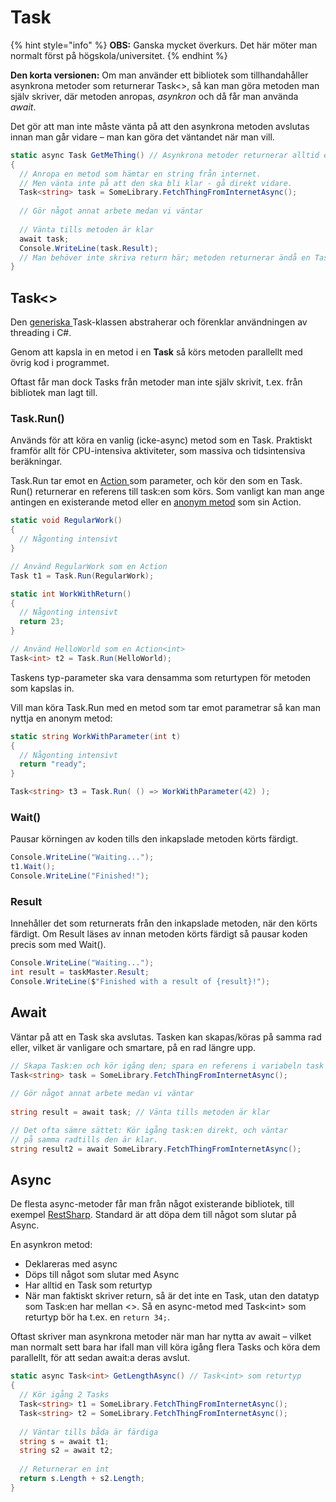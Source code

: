 # Task

{% hint style="info" %}
**OBS:** Ganska mycket överkurs. Det här möter man normalt först på högskola/universitet.
{% endhint %}

**Den korta versionen:** Om man använder ett bibliotek som tillhandahåller asynkrona metoder som returnerar Task<>, så kan man göra metoden man själv skriver, där metoden anropas, _asynkron_ och då får man använda _await_.

Det gör att man inte måste vänta på att den asynkrona metoden avslutas innan man går vidare – man kan göra det väntandet när man vill.

```csharp
static async Task GetMeThing() // Asynkrona metoder returnerar alltid en Task
{
  // Anropa en metod som hämtar en string från internet.
  // Men vänta inte på att den ska bli klar - gå direkt vidare.
  Task<string> task = SomeLibrary.FetchThingFromInternetAsync();
  
  // Gör något annat arbete medan vi väntar
  
  // Vänta tills metoden är klar
  await task;
  Console.WriteLine(task.Result);
  // Man behöver inte skriva return här; metoden returnerar ändå en Task
}
```

## Task<>

Den [generiska ](../../klasser-och-objektorientering/generiska-klasser.md)Task-klassen abstraherar och förenklar användningen av threading i C#.&#x20;

Genom att kapsla in en metod i en **Task** så körs metoden parallellt med övrig kod i programmet.

Oftast får man dock Tasks från metoder man inte själv skrivit, t.ex. från bibliotek man lagt till.

### Task.Run()

Används för att köra en vanlig (icke-async) metod som en Task. Praktiskt framför allt för CPU-intensiva aktiviteter, som massiva och tidsintensiva beräkningar.

Task.Run tar emot en [Action ](../../grundlaeggande/delegates.md#h.p\_qt3arehin8yt)som parameter, och kör den som en Task. Run() returnerar en referens till task:en som körs. Som vanligt kan man ange antingen en existerande metod eller en [anonym metod](../../grundlaeggande/delegates.md#anonyma-metoder-i-delegatvariabler) som sin Action.

```csharp
static void RegularWork()
{
  // Någonting intensivt
}

// Använd RegularWork som en Action
Task t1 = Task.Run(RegularWork);
```

```csharp
static int WorkWithReturn()
{
  // Någonting intensivt
  return 23;
}

// Använd HelloWorld som en Action<int>
Task<int> t2 = Task.Run(HelloWorld);
```

Taskens typ-parameter ska vara densamma som returtypen för metoden som kapslas in.

Vill man köra Task.Run med en metod som tar emot parametrar så kan man nyttja en anonym metod:

```csharp
static string WorkWithParameter(int t)
{
  // Någonting intensivt
  return "ready";
}

Task<string> t3 = Task.Run( () => WorkWithParameter(42) );
```

### Wait()

Pausar körningen av koden tills den inkapslade metoden körts färdigt.

```csharp
Console.WriteLine("Waiting...");
t1.Wait();
Console.WriteLine("Finished!");
```

### Result

Innehåller det som returnerats från den inkapslade metoden, när den körts färdigt. Om Result läses av innan metoden körts färdigt så pausar koden precis som med Wait().

```csharp
Console.WriteLine("Waiting...");
int result = taskMaster.Result;
Console.WriteLine($"Finished with a result of {result}!");
```

## Await

Väntar på att en Task ska avslutas. Tasken kan skapas/köras på samma rad eller, vilket är vanligare och smartare, på en rad längre upp.

```csharp
// Skapa Task:en och kör igång den; spara en referens i variabeln task
Task<string> task = SomeLibrary.FetchThingFromInternetAsync();
  
// Gör något annat arbete medan vi väntar
  
string result = await task; // Vänta tills metoden är klar

// Det ofta sämre sättet: Kör igång task:en direkt, och väntar 
// på samma radtills den är klar.
string result2 = await SomeLibrary.FetchThingFromInternetAsync();
```

## Async

De flesta async-metoder får man från något existerande bibliotek, till exempel [RestSharp](../naetverk-och-internet/restful-client.md#restsharp). Standard är att döpa dem till något som slutar på Async.

En asynkron metod:

* Deklareras med async
* Döps till något som slutar med Async
* Har alltid en Task som returtyp
* När man faktiskt skriver return, så är det inte en Task, utan den datatyp som Task:en har mellan <>. Så en async-metod med Task\<int> som returtyp bör ha t.ex. en `return 34;`.

Oftast skriver man asynkrona metoder när man har nytta av await – vilket man normalt sett bara har ifall man vill köra igång flera Tasks och köra dem parallellt, för att sedan await:a deras avslut.

```csharp
static async Task<int> GetLengthAsync() // Task<int> som returtyp
{
  // Kör igång 2 Tasks
  Task<string> t1 = SomeLibrary.FetchThingFromInternetAsync(); 
  Task<string> t2 = SomeLibrary.FetchThingFromInternetAsync(); 
  
  // Väntar tills båda är färdiga
  string s = await t1;
  string s2 = await t2;
  
  // Returnerar en int
  return s.Length + s2.Length;
}
```

